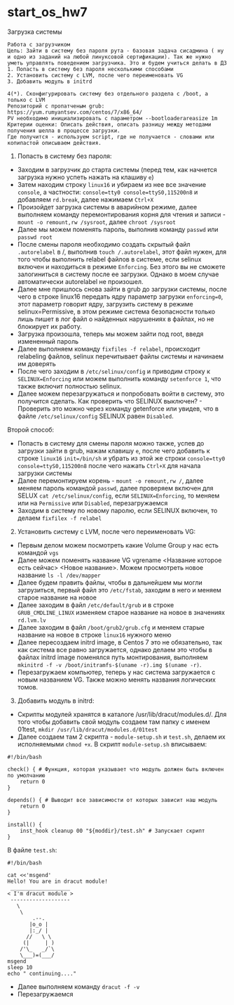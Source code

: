 # start_os_hw7
Загрузка системы

    Работа с загрузчиком
    Цель: Зайти в систему без пароля рута - базовая задача сисадмина ( ну и одно из заданий на любой линуксовой сертификации). Так же нужно уметь управлять поведением загрузчика. Это и будем учиться делать в ДЗ
    1. Попасть в систему без пароля несколькими способами
    2. Установить систему с LVM, после чего переименовать VG
    3. Добавить модуль в initrd

    4(*). Сконфигурировать систему без отдельного раздела с /boot, а только с LVM
    Репозиторий с пропатченым grub: https://yum.rumyantsev.com/centos/7/x86_64/
    PV необходимо инициализировать с параметром --bootloaderareasize 1m
    Критерии оценки: Описать действия, описать разницу между методами получения шелла в процессе загрузки.
    Где получится - используем script, где не получается - словами или копипастой описываем действия.

1. Попасть в систему без пароля:
- Заходим в загрузчик до старта системы (перед тем, как начнется загрузка нужно успеть нажать на клашиву ```e```)
- Затем находим строку ```linux16``` и убираем из нее все значение ```console```, а частности: ```console=tty0 console=ttyS0,115200n8``` и добавляем ```rd.break```, далее нажимаем ```Ctrl+X```
- Произойдет загрузка системы в аварийном режиме, далее выполняем команду перемонтирования корня для чтения и записи - ```mount -o remount,rw /sysroot```, далее ```chroot /sysroot```
- Далее мы можем поменять пароль, выполнив команду ```passwd``` или ```passwd root```
- После смены пароля необходимо создать скрытый файл ```.autorelabel``` в /, выполнив ```touch /.autorelabel```, этот файл нужен, для того чтобы выполнить relabel файлов в системе, если selinux включен и находиться в режиме ```Enforcing```. Без этого вы не сможете залогиниться в систему после ее загрузки. Однако в моем случае автоматически autorelabel не произошел.
- Далее мне пришлось снова зайти в grub до загрузки системы, после чего в строке linux16 передать ядру параметр загрузки ```enforcing=0```, этот параметр говорит ядру, загрузить систему в режиме selinux=Permissive, в этом режиме система безопасности только лишь пишет в лог файл о найденных нарушениях в файлах, но не блокирует их работу.
- Загрузка произошла, теперь мы можем зайти под root, введя измененный пароль
- Далее выполняем команду ```fixfiles -f relabel```, происходит relabeling файлов, selinux перечитывает файлы системы и начинаем им доверять
- После чего заходим в ```/etc/selinux/config``` и приводим строку к ```SELINUX=Enforcing``` или можем выполнить команду ```setenforce 1```, что также включит полностью selinux.
- Далее можем перезагружаться и попробовать войти в систему, это получится сделать.
Как проверить что SELINUX выключен? - Проверить это можно через команду getenforce или увидев, что в файле ```/etc/selinux/config``` SELINUX равен ```Disabled```.

Второй способ:
- Попасть в систему для смены пароля можно также, успев до загрузки зайти в grub, нажам клавишу ```e```, после чего добавить к строке ```linux16``` ```init=/bin/sh``` и убрать из этой же строки ```console=tty0 console=ttyS0,115200n8``` после чего нажать ```Ctrl+X``` для начала загрузки системы
- Далее перемонтируем корень - ```mount -o remount,rw /```, далее меняем пароль командой ```passwd```, далее проверяем включен для SELUX ```cat /etc/selinux/config```, если ```SELINUX=Enforcing```, то меняем или на ```Permissive``` или ```Disabled```, перезагружаемся
- Заходим в систему по новому паролю, если SELINUX включен, то делаем ```fixfilex -f relabel```

2. Установить систему с LVM, после чего переименовать VG:
- Первым делом можем посмотреть какие Volume Group у нас есть командой ```vgs```
- Далее можем поменять название VG vgrename <Название которое есть сейчас> <Новое название>. Можем просмотреть новое название ```ls -l /dev/mapper```
- Далее будем править файлы, чтобы в дальнейшем мы могли загрузиться, первый файл это ```/etc/fstab```, заходим в него и меняем старое название на новое
- Далее заходим в файл ```/etc/default/grub``` и в строке ```GRUB_CMDLINE_LINUX``` изменяем старое название на новое в значениях ```rd.lvm.lv```
- Далее заходим в файл ```/boot/grub2/grub.cfg``` и меняем старые название на новое в строке ```linux16``` нужного меню
- Далее пересоздаем initrd image, в Centos 7 это не обязательно, так как система все равно загружается, однако делаем это чтобы в файлах initrd image поменялся путь монтирования, выполняем ```mkinitrd -f -v /boot/initramfs-$(uname -r).img $(uname -r)```.
- Перезагружаем компьютер, теперь у нас система загружается с новым названием VG. Также можно менять названия логических томов.

3. Добавить модуль в initrd:
- Скрипты модулей хранятся в каталоге /usr/lib/dracut/modules.d/. Для того чтобы добавить свой модуль создаем там папку с именем 01test, ```mkdir /usr/lib/dracut/modules.d/01test```
- Далее создаем там 2 скрипта - ```module-setup.sh``` и ```test.sh```, делаем их исполняемыми ```chmod +x```. В скрипт ```module-setup.sh``` вписываем:
```
#!/bin/bash

check() { # Функция, которая указывает что модуль должен быть включен по умолчанию
    return 0
}

depends() { # Выводит все зависимости от которых зависит наш модуль
    return 0
}

install() {
    inst_hook cleanup 00 "${moddir}/test.sh" # Запускает скрипт
}
```
В файле ```test.sh```:
```
#!/bin/bash

cat <<'msgend'
Hello! You are in dracut module!
 ___________________
< I'm dracut module >
 -------------------
   \
    \
        .--.
       |o_o |
       |:_/ |
      //   \ \
     (|     | )
    /'\_   _/`\
    \___)=(___/
msgend
sleep 10
echo " continuing...."
```
- Далее выполняем команду ```dracut -f -v```
- Перезагружаемся

